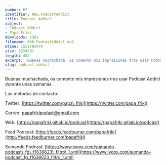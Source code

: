 ```yaml
---
number: 67
identifier: 066.PodcastAddict
title: Podcast Addict
subject:
- Podcast Addict
- Papá Friki
downloads: 2381
filename: 066.PodcastAddict.mp3
mtime: 1551792479
size: 8224591
length: 452
excerpt: 'Buenas muchachada, os comento mis impresiones tras usar Podcast Addict durante unas semanas.  '
slug: podcast-addict
---
```

Buenas muchachada, os comento mis impresiones tras usar Podcast Addict durante unas semanas.  

Los métodos de contacto:  

Twitter: [https://twitter.com/papa\_friki](https://twitter.com/papa_friki)

Correo: [papafrikipodast@gmail.com](https://archive.org/details/papafrikipodast@gmail.com)

Web: [https://papafriki.gitlab.io/podcast](https://papafriki.gitlab.io/podcast)

Feed Podcast: [http://feeds.feedburner.com/papafriki](http://feeds.feedburner.com/papafriki)

Sumando Podcast: [https://www.ivoox.com/sumando-podcast\_fg\_f1636623\_filtro\_1.xml](https://www.ivoox.com/sumando-podcast_fg_f1636623_filtro_1.xml)
